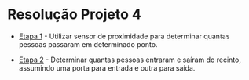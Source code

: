 # Resolução Projeto 4

- [Etapa 1](./parte-1/) - Utilizar sensor de proximidade para determinar quantas pessoas passaram em determinado ponto.

- [Etapa 2](./parte-2/) - Determinar quantas pessoas entraram e saíram do recinto, assumindo uma porta para entrada e outra para saída.
